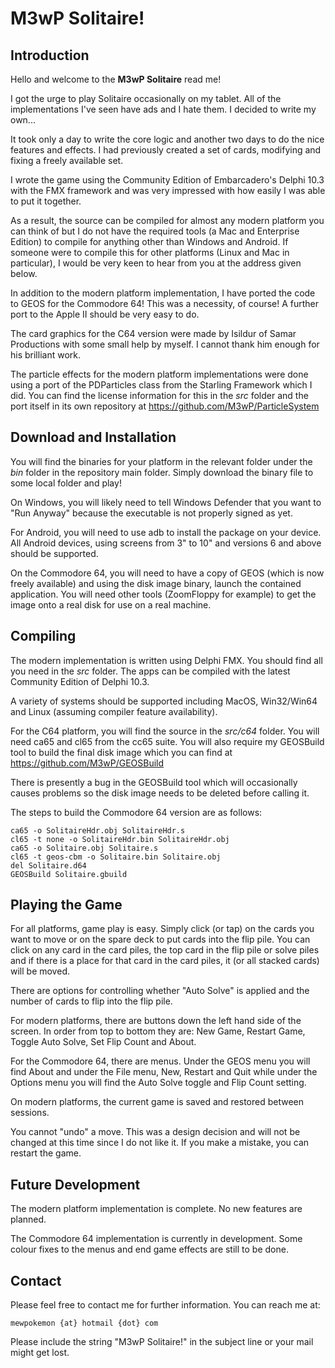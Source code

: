 # M3wP Solitaire!

## Introduction

Hello and welcome to the **M3wP Solitaire** read me!

I got the urge to play Solitaire occasionally on my tablet.  All of the implementations I've seen have ads and I hate them.  I decided to write my own...

It took only a day to write the core logic and another two days to do the nice features and effects.  I had previously created a set of cards, modifying and fixing a freely available set.

I wrote the game using the Community Edition of Embarcadero's Delphi 10.3 with the FMX framework and was very impressed with how easily I was able to put it together.

As a result, the source can be compiled for almost any modern platform you can think of but I do not have the required tools (a Mac and Enterprise Edition) to compile for anything other than Windows and Android.  If someone were to compile this for other platforms (Linux and Mac in particular), I would be very keen to hear from you at the address given below.

In addition to the modern platform implementation, I have ported the code to GEOS for the Commodore 64!  This was a necessity, of course!  A further port to the Apple II should be very easy to do.

The card graphics for the C64 version were made by Isildur of Samar Productions with some small help by myself.  I cannot thank him enough for his brilliant work.

The particle effects for the modern platform implementations were done using a port of the PDParticles class from the Starling Framework which I did.  You can find the license information for this in the _src_ folder and the port itself in its own repository at https://github.com/M3wP/ParticleSystem


## Download and Installation

You will find the binaries for your platform in the relevant folder under the _bin_ folder in the repository main folder.  Simply download the binary file to some local folder and play!  

On Windows, you will likely need to tell Windows Defender that you want to "Run Anyway" because the executable is not properly signed as yet.

For Android, you will need to use adb to install the package on your device.  All Android  devices, using screens from 3" to 10" and versions 6 and above should be supported.

On the Commodore 64, you will need to have a copy of GEOS (which is now freely available) and using the disk image binary, launch the contained application.  You will need other tools (ZoomFloppy for example) to get the image onto a real disk for use on a real machine.


## Compiling

The modern implementation is written using Delphi FMX.  You should find all you need in the _src_ folder.  The apps can be compiled with the latest Community Edition of Delphi 10.3.  

A variety of systems should be supported including MacOS, Win32/Win64 and Linux (assuming compiler feature availability).

For the C64 platform, you will find the source in the _src/c64_ folder.  You will need ca65 and cl65 from the cc65 suite.  You will also require my GEOSBuild tool to build the final disk image which you can find at https://github.com/M3wP/GEOSBuild  

There is presently a bug in the GEOSBuild tool which will occasionally causes problems so the disk image needs to be deleted before calling it. 

The steps to build the Commodore 64 version are as follows:

	ca65 -o SolitaireHdr.obj SolitaireHdr.s
	cl65 -t none -o SolitaireHdr.bin SolitaireHdr.obj
	ca65 -o Solitaire.obj Solitaire.s
	cl65 -t geos-cbm -o Solitaire.bin Solitaire.obj
	del Solitaire.d64
	GEOSBuild Solitaire.gbuild


## Playing the Game

For all platforms, game play is easy.  Simply click (or tap) on the cards you want to move or on the spare deck to put cards into the flip pile.  You can click on any card in the card piles, the top card in the flip pile or solve piles and if there is a place for that card in the card piles, it (or all stacked cards) will be moved.

There are options for controlling whether "Auto Solve" is applied and the number of cards to flip into the flip pile.

For modern platforms, there are buttons down the left hand side of the screen.  In order from top to bottom they are:  New Game, Restart Game, Toggle Auto Solve, Set Flip Count and About.

For the Commodore 64, there are menus.  Under the GEOS menu you will find About and under the File menu, New, Restart and Quit while under the Options menu you will find the Auto Solve toggle and Flip Count setting.

On modern platforms, the current game is saved and restored between sessions.

You cannot "undo" a move.  This was a design decision and will not be changed at this time since I do not like it.  If you make a mistake, you can restart the game.


## Future Development

The modern platform implementation is complete.  No new features are planned.

The Commodore 64 implementation is currently in development.  Some colour fixes to the menus and end game effects are still to be done.


## Contact

Please feel free to contact me for further information.  You can reach me at:
	
	mewpokemon {at} hotmail {dot} com

Please include the string "M3wP Solitaire!" in the subject line or your mail might get lost.